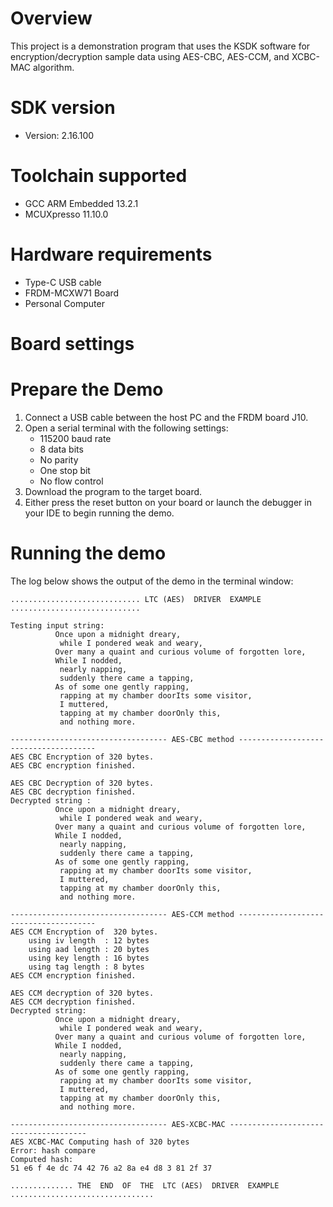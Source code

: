 Overview
========
This project is a demonstration program that uses the KSDK software for encryption/decryption sample
data using AES-CBC, AES-CCM, and XCBC-MAC algorithm.


SDK version
===========
- Version: 2.16.100

Toolchain supported
===================
- GCC ARM Embedded  13.2.1
- MCUXpresso  11.10.0

Hardware requirements
=====================
- Type-C USB cable
- FRDM-MCXW71 Board
- Personal Computer

Board settings
==============

Prepare the Demo
================
1.  Connect a USB cable between the host PC and the FRDM board J10.
2.  Open a serial terminal with the following settings:
    - 115200 baud rate
    - 8 data bits
    - No parity
    - One stop bit
    - No flow control
3.  Download the program to the target board.
4.  Either press the reset button on your board or launch the debugger in your IDE to begin running the demo.

Running the demo
================
The log below shows the output of the demo in the terminal window:
~~~~~~~~~~~~~~~~~~~~~~~~~~~~~~~~~~~
............................. LTC (AES)  DRIVER  EXAMPLE .............................

Testing input string:
          Once upon a midnight dreary,
           while I pondered weak and weary,
          Over many a quaint and curious volume of forgotten lore,
          While I nodded,
           nearly napping,
           suddenly there came a tapping,
          As of some one gently rapping,
           rapping at my chamber doorIts some visitor,
           I muttered,
           tapping at my chamber doorOnly this,
           and nothing more.

----------------------------------- AES-CBC method --------------------------------------
AES CBC Encryption of 320 bytes.
AES CBC encryption finished.

AES CBC Decryption of 320 bytes.
AES CBC decryption finished.
Decrypted string :
          Once upon a midnight dreary,
           while I pondered weak and weary,
          Over many a quaint and curious volume of forgotten lore,
          While I nodded,
           nearly napping,
           suddenly there came a tapping,
          As of some one gently rapping,
           rapping at my chamber doorIts some visitor,
           I muttered,
           tapping at my chamber doorOnly this,
           and nothing more.

----------------------------------- AES-CCM method --------------------------------------
AES CCM Encryption of  320 bytes.
    using iv length  : 12 bytes
    using aad length : 20 bytes
    using key length : 16 bytes
    using tag length : 8 bytes
AES CCM encryption finished.

AES CCM decryption of 320 bytes.
AES CCM decryption finished.
Decrypted string:
          Once upon a midnight dreary,
           while I pondered weak and weary,
          Over many a quaint and curious volume of forgotten lore,
          While I nodded,
           nearly napping,
           suddenly there came a tapping,
          As of some one gently rapping,
           rapping at my chamber doorIts some visitor,
           I muttered,
           tapping at my chamber doorOnly this,
           and nothing more.

----------------------------------- AES-XCBC-MAC --------------------------------------
AES XCBC-MAC Computing hash of 320 bytes
Error: hash compare
Computed hash:
51 e6 f 4e dc 74 42 76 a2 8a e4 d8 3 81 2f 37

.............. THE  END  OF  THE  LTC (AES)  DRIVER  EXAMPLE ................................
~~~~~~~~~~~~~~~~~~~~~~~~~~~~~~~~~~~
